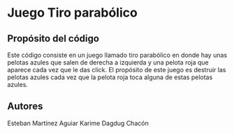 # Juego Tiro parabólico

## Propósito del código
Este código consiste en un juego llamado tiro parabólico en donde hay unas pelotas azules que salen de derecha a izquierda y una pelota roja que aparece cada vez que le das click. El propósito de este juego es destruir las pelotas azules cada vez que la pelota roja toca alguna de estas pelotas azules.

## Autores
Esteban Martínez Aguiar
Karime Dagdug Chacón
